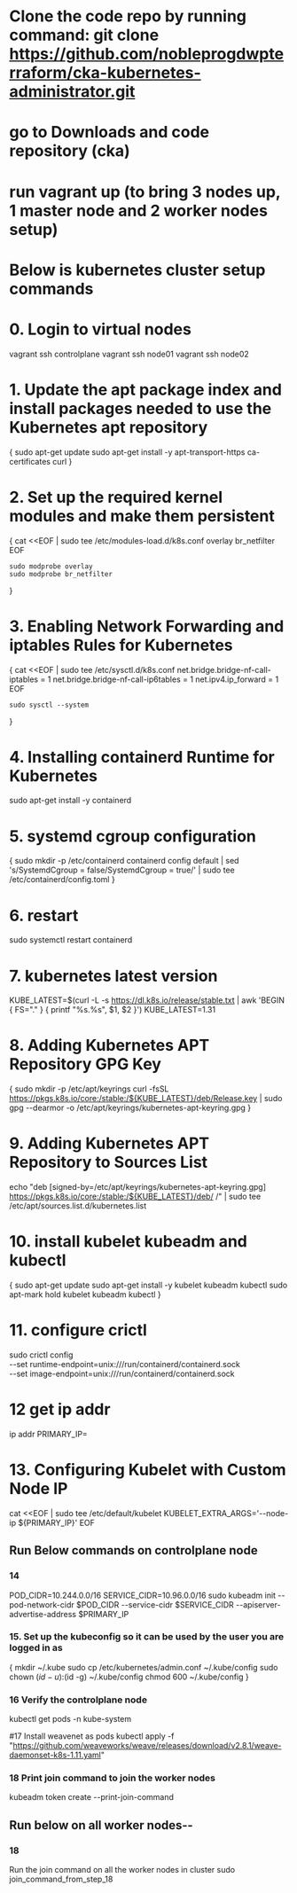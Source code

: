 # Clone the code repo by running command: git clone https://github.com/nobleprogdwpterraform/cka-kubernetes-administrator.git
# go to Downloads and code repository (cka)
# run vagrant up (to bring 3 nodes up, 1 master node and 2 worker nodes setup)


# Below is kubernetes cluster setup commands 

# 0. Login to virtual nodes
vagrant ssh controlplane
vagrant ssh node01
vagrant ssh node02

# 1. Update the apt package index and install packages needed to use the Kubernetes apt repository
{
    sudo apt-get update
    sudo apt-get install -y apt-transport-https ca-certificates curl
}

# 2. Set up the required kernel modules and make them persistent
{
cat <<EOF | sudo tee /etc/modules-load.d/k8s.conf
overlay
br_netfilter
EOF

    sudo modprobe overlay
    sudo modprobe br_netfilter
}

# 3.  Enabling Network Forwarding and iptables Rules for Kubernetes
{
    cat <<EOF | sudo tee /etc/sysctl.d/k8s.conf
net.bridge.bridge-nf-call-iptables  = 1
net.bridge.bridge-nf-call-ip6tables = 1
net.ipv4.ip_forward                 = 1
EOF

    sudo sysctl --system
}

# 4. Installing containerd Runtime for Kubernetes
sudo apt-get install -y containerd

# 5. systemd cgroup configuration
{
    sudo mkdir -p /etc/containerd
    containerd config default | sed 's/SystemdCgroup = false/SystemdCgroup = true/' | sudo tee /etc/containerd/config.toml
}

# 6. restart
sudo systemctl restart containerd

# 7. kubernetes latest version
KUBE_LATEST=$(curl -L -s https://dl.k8s.io/release/stable.txt | awk 'BEGIN { FS="." } { printf "%s.%s", $1, $2 }')
KUBE_LATEST=1.31

# 8. Adding Kubernetes APT Repository GPG Key
{
    sudo mkdir -p /etc/apt/keyrings
    curl -fsSL https://pkgs.k8s.io/core:/stable:/${KUBE_LATEST}/deb/Release.key | sudo gpg --dearmor -o /etc/apt/keyrings/kubernetes-apt-keyring.gpg
}

# 9. Adding Kubernetes APT Repository to Sources List
echo "deb [signed-by=/etc/apt/keyrings/kubernetes-apt-keyring.gpg] https://pkgs.k8s.io/core:/stable:/${KUBE_LATEST}/deb/ /" | sudo tee /etc/apt/sources.list.d/kubernetes.list

# 10. install kubelet kubeadm and kubectl
{
    sudo apt-get update
    sudo apt-get install -y kubelet kubeadm kubectl
    sudo apt-mark hold kubelet kubeadm kubectl
}

# 11. configure crictl
sudo crictl config \
    --set runtime-endpoint=unix:///run/containerd/containerd.sock \
    --set image-endpoint=unix:///run/containerd/containerd.sock

# 12 get ip addr
ip addr
PRIMARY_IP=

# 13. Configuring Kubelet with Custom Node IP
cat <<EOF | sudo tee /etc/default/kubelet
KUBELET_EXTRA_ARGS='--node-ip ${PRIMARY_IP}'
EOF

## Run Below commands on controlplane node
### 14
POD_CIDR=10.244.0.0/16
SERVICE_CIDR=10.96.0.0/16
sudo kubeadm init --pod-network-cidr $POD_CIDR --service-cidr $SERVICE_CIDR --apiserver-advertise-address $PRIMARY_IP

### 15. Set up the kubeconfig so it can be used by the user you are logged in as
{
    mkdir ~/.kube
    sudo cp /etc/kubernetes/admin.conf ~/.kube/config
    sudo chown $(id -u):$(id -g) ~/.kube/config
    chmod 600 ~/.kube/config
}
### 16 Verify the controlplane node
kubectl get pods -n kube-system

#17 Install weavenet as pods
kubectl apply -f "https://github.com/weaveworks/weave/releases/download/v2.8.1/weave-daemonset-k8s-1.11.yaml"

### 18 Print join command to join the worker nodes
kubeadm token create --print-join-command

## Run below on all worker nodes--
### 18
Run the join command on all the worker nodes in cluster
sudo join_command_from_step_18
 
